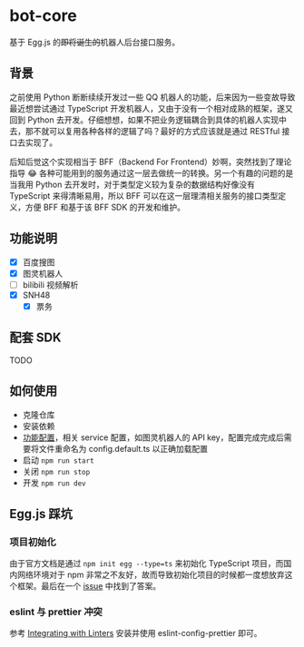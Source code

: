 # bot-core

基于 Egg.js 的<del>即将诞生的</del>机器人后台接口服务。

## 背景

之前使用 Python 断断续续开发过一些 QQ 机器人的功能，后来因为一些变故导致最近想尝试通过 TypeScript 开发机器人，又由于没有一个相对成熟的框架，遂又回到 Python 去开发。仔细想想，如果不把业务逻辑耦合到具体的机器人实现中去，那不就可以复用各种各样的逻辑了吗？最好的方式应该就是通过 RESTful 接口去实现了。

后知后觉这个实现相当于 BFF（Backend For Frontend）妙啊，突然找到了理论指导 :joy: 各种可能用到的服务通过这一层去做统一的转换。另一个有趣的问题的是当我用 Python 去开发时，对于类型定义较为复杂的数据结构好像没有 TypeScript 来得清晰易用，所以 BFF 可以在这一层理清相关服务的接口类型定义，方便 BFF 和基于该 BFF SDK 的开发和维护。

## 功能说明

- [x] 百度搜图
- [x] 图灵机器人
- [ ] bilibili 视频解析
- [x] SNH48
  - [x] 票务

## 配套 SDK

TODO

## 如何使用

- 克隆仓库
- 安装依赖
- [功能配置](/config/config.demo.ts#L14)，相关 service 配置，如图灵机器人的 API key，配置完成完成后需要将文件重命名为 config.default.ts 以正确加载配置
- 启动 `npm run start`
- 关闭 `npm run stop`
- 开发 `npm run dev`

## Egg.js 踩坑

### 项目初始化

由于官方文档是通过 `npm init egg --type=ts` 来初始化 TypeScript 项目，而国内网络环境对于 npm 非常之不友好，故而导致初始化项目的时候都一度想放弃这个框架。最后在一个 [issue](https://github.com/eggjs/egg/issues/3916#issuecomment-526476973) 中找到了答案。

### eslint 与 prettier 冲突

参考 [Integrating with Linters](https://prettier.io/docs/en/integrating-with-linters.html) 安装并使用 eslint-config-prettier 即可。
